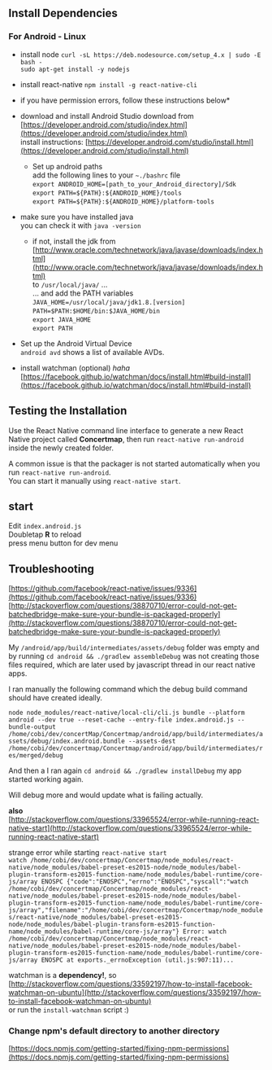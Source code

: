 ## Install Dependencies
### For Android - Linux

* install node
`curl -sL https://deb.nodesource.com/setup_4.x | sudo -E bash -`  
`sudo apt-get install -y nodejs`

* install react-native
`npm install -g react-native-cli`
* if you have permission errors, follow these instructions below*

* download and install Android Studio
download from [https://developer.android.com/studio/index.html](https://developer.android.com/studio/index.html)  
install instructions: [https://developer.android.com/studio/install.html](https://developer.android.com/studio/install.html)
    * Set up android paths  
add the following lines to your `~./bashrc` file  
`export ANDROID_HOME=[path_to_your_Android_directory]/Sdk`  
`export PATH=${PATH}:${ANDROID_HOME}/tools`  
`export PATH=${PATH}:${ANDROID_HOME}/platform-tools`  

* make sure you have installed java  
you can check it with `java -version`  
    * if not, install the jdk from [http://www.oracle.com/technetwork/java/javase/downloads/index.html](http://www.oracle.com/technetwork/java/javase/downloads/index.html)   
to `/usr/local/java/` ...   
... and add the PATH variables  
`JAVA_HOME=/usr/local/java/jdk1.8.[version]`   
`PATH=$PATH:$HOME/bin:$JAVA_HOME/bin`  
`export JAVA_HOME`  
`export PATH`  

* Set up the Android Virtual Device  
`android avd` shows a list of available AVDs.

* install watchman (optional)  *haha*   
[https://facebook.github.io/watchman/docs/install.html#build-install](https://facebook.github.io/watchman/docs/install.html#build-install)    


## Testing the Installation
Use the React Native command line interface to generate a new React Native project called **Concertmap**,
then run `react-native run-android` inside the newly created folder.

A common issue is that the packager is not started automatically when you run `react-native run-android`.  
You can start it manually using `react-native start`.

## start   
Edit `index.android.js`  
Doubletap **R** to reload   
press menu button for dev menu  

## Troubleshooting
[https://github.com/facebook/react-native/issues/9336](https://github.com/facebook/react-native/issues/9336)   
[http://stackoverflow.com/questions/38870710/error-could-not-get-batchedbridge-make-sure-your-bundle-is-packaged-properly](http://stackoverflow.com/questions/38870710/error-could-not-get-batchedbridge-make-sure-your-bundle-is-packaged-properly)      

My `/android/app/build/intermediates/assets/debug` folder was empty and by running `cd android && ./gradlew assembleDebug`
was not creating those files required, which are later used by javascript thread in our react native apps.  

I ran manually the following command which the debug build command should have created ideally.  

`node node_modules/react-native/local-cli/cli.js bundle --platform android --dev true --reset-cache --entry-file index.android.js --bundle-output /home/cobi/dev/concertMap/Concertmap/android/app/build/intermediates/assets/debug/index.android.bundle --assets-dest /home/cobi/dev/concertmap/Concertmap/android/app/build/intermediates/res/merged/debug`

And then a I ran again `cd android && ./gradlew installDebug` my app started working again.

Will debug more and would update what is failing actually.

**also**   
[http://stackoverflow.com/questions/33965524/error-while-running-react-native-start](http://stackoverflow.com/questions/33965524/error-while-running-react-native-start)   

strange error while starting `react-native start`  
`watch /home/cobi/dev/concertmap/Concertmap/node_modules/react-native/node_modules/babel-preset-es2015-node/node_modules/babel-plugin-transform-es2015-function-name/node_modules/babel-runtime/core-js/array ENOSPC
{"code":"ENOSPC","errno":"ENOSPC","syscall":"watch /home/cobi/dev/concertmap/Concertmap/node_modules/react-native/node_modules/babel-preset-es2015-node/node_modules/babel-plugin-transform-es2015-function-name/node_modules/babel-runtime/core-js/array","filename":"/home/cobi/dev/concertmap/Concertmap/node_modules/react-native/node_modules/babel-preset-es2015-node/node_modules/babel-plugin-transform-es2015-function-name/node_modules/babel-runtime/core-js/array"}
Error: watch /home/cobi/dev/concertmap/Concertmap/node_modules/react-native/node_modules/babel-preset-es2015-node/node_modules/babel-plugin-transform-es2015-function-name/node_modules/babel-runtime/core-js/array ENOSPC
   at exports._errnoException (util.js:907:11)...`    

watchman is a **dependency!**, so  
[http://stackoverflow.com/questions/33592197/how-to-install-facebook-watchman-on-ubuntu](http://stackoverflow.com/questions/33592197/how-to-install-facebook-watchman-on-ubuntu)   
or run the `install-watchman` script :)            

### Change npm's default directory to another directory
[https://docs.npmjs.com/getting-started/fixing-npm-permissions](https://docs.npmjs.com/getting-started/fixing-npm-permissions)
